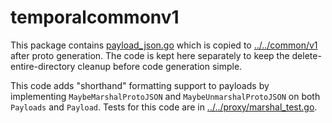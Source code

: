 # temporalcommonv1

This package contains [payload_json.go](payload_json.go) which is copied to [../../common/v1](../../common/v1) after
proto generation. The code is kept here separately to keep the delete-entire-directory cleanup before code generation
simple.

This code adds "shorthand" formatting support to payloads by implementing `MaybeMarshalProtoJSON` and
`MaybeUnmarshalProtoJSON` on both `Payloads` and `Payload`. Tests for this code are in
[../../proxy/marshal_test.go](../../proxy/marshal_test.go).
